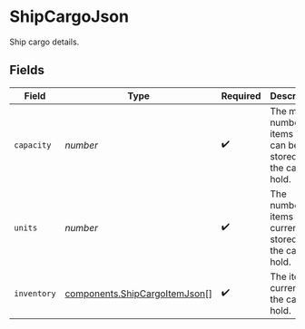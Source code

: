 # ShipCargoJson

Ship cargo details.


## Fields

| Field                                                                          | Type                                                                           | Required                                                                       | Description                                                                    |
| ------------------------------------------------------------------------------ | ------------------------------------------------------------------------------ | ------------------------------------------------------------------------------ | ------------------------------------------------------------------------------ |
| `capacity`                                                                     | *number*                                                                       | :heavy_check_mark:                                                             | The max number of items that can be stored in the cargo hold.                  |
| `units`                                                                        | *number*                                                                       | :heavy_check_mark:                                                             | The number of items currently stored in the cargo hold.                        |
| `inventory`                                                                    | [components.ShipCargoItemJson](../../models/components/shipcargoitemjson.md)[] | :heavy_check_mark:                                                             | The items currently in the cargo hold.                                         |